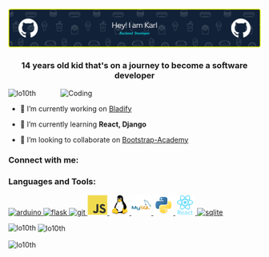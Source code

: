 ![Header](./github-header-image.png)


<h3 align="center">14 years old kid that's on a journey to become a software developer</h3>
<img align="right" alt="Coding" width="400" src="https://www.hyperinteractive.de/wp-content/uploads/2022/05/back-end-developer.gif">


<p align="left"> <img src="https://komarev.com/ghpvc/?username=lo10th&label=Profile%20views&color=0e75b6&style=flat" alt="lo10th" /> </p>

- 🔭 I’m currently working on [Bladify](https://github.com/Lo10Th/Bladify)

- 🌱 I’m currently learning **React, Django**

- 👯 I’m looking to collaborate on [Bootstrap-Academy](https://github.com/Bootstrap-Academy/Bootstrap-Academy)

<h3 align="left">Connect with me:</h3>
<p align="left">
</p>

<h3 align="left">Languages and Tools:</h3>
<p align="left"> <a href="https://www.arduino.cc/" target="_blank" rel="noreferrer"> <img src="https://cdn.worldvectorlogo.com/logos/arduino-1.svg" alt="arduino" width="40" height="40"/> </a> <a href="https://flask.palletsprojects.com/" target="_blank" rel="noreferrer"> <img src="https://www.vectorlogo.zone/logos/pocoo_flask/pocoo_flask-icon.svg" alt="flask" width="40" height="40"/> </a> <a href="https://git-scm.com/" target="_blank" rel="noreferrer"> <img src="https://www.vectorlogo.zone/logos/git-scm/git-scm-icon.svg" alt="git" width="40" height="40"/> </a> <a href="https://developer.mozilla.org/en-US/docs/Web/JavaScript" target="_blank" rel="noreferrer"> <img src="https://raw.githubusercontent.com/devicons/devicon/master/icons/javascript/javascript-original.svg" alt="javascript" width="40" height="40"/> </a> <a href="https://www.linux.org/" target="_blank" rel="noreferrer"> <img src="https://raw.githubusercontent.com/devicons/devicon/master/icons/linux/linux-original.svg" alt="linux" width="40" height="40"/> </a> <a href="https://www.mysql.com/" target="_blank" rel="noreferrer"> <img src="https://raw.githubusercontent.com/devicons/devicon/master/icons/mysql/mysql-original-wordmark.svg" alt="mysql" width="40" height="40"/> </a> <a href="https://www.python.org" target="_blank" rel="noreferrer"> <img src="https://raw.githubusercontent.com/devicons/devicon/master/icons/python/python-original.svg" alt="python" width="40" height="40"/> </a> <a href="https://reactjs.org/" target="_blank" rel="noreferrer"> <img src="https://raw.githubusercontent.com/devicons/devicon/master/icons/react/react-original-wordmark.svg" alt="react" width="40" height="40"/> </a> <a href="https://www.sqlite.org/" target="_blank" rel="noreferrer"> <img src="https://www.vectorlogo.zone/logos/sqlite/sqlite-icon.svg" alt="sqlite" width="40" height="40"/> </a> </p>

<p><img align="left" src="https://github-readme-stats.vercel.app/api/top-langs?username=lo10th&show_icons=true&locale=en&layout=compact&theme=dark" alt="lo10th" /></p>

<p>&nbsp;<img align="center" src="https://github-readme-stats.vercel.app/api?username=lo10th&show_icons=true&locale=en&theme=dark" alt="lo10th" /></p>

<p><img align="center" src="https://github-readme-streak-stats.herokuapp.com/?user=lo10th&theme=dark" alt="lo10th" /></p>
